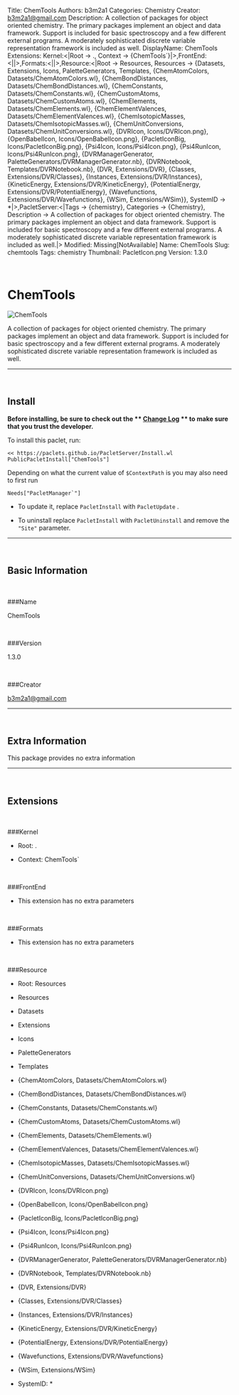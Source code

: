 Title: ChemTools
Authors: b3m2a1
Categories: Chemistry
Creator: b3m2a1@gmail.com
Description: A collection of packages for object oriented chemistry. The primary packages implement an object and data framework. Support is included for basic spectroscopy and a few different external programs. A moderately sophisticated discrete variable representation framework is included as well.
DisplayName: ChemTools
Extensions: Kernel:<|Root -> ., Context -> {ChemTools`}|>,FrontEnd:<||>,Formats:<||>,Resource:<|Root -> Resources, Resources -> {Datasets, Extensions, Icons, PaletteGenerators, Templates, {ChemAtomColors, Datasets/ChemAtomColors.wl}, {ChemBondDistances, Datasets/ChemBondDistances.wl}, {ChemConstants, Datasets/ChemConstants.wl}, {ChemCustomAtoms, Datasets/ChemCustomAtoms.wl}, {ChemElements, Datasets/ChemElements.wl}, {ChemElementValences, Datasets/ChemElementValences.wl}, {ChemIsotopicMasses, Datasets/ChemIsotopicMasses.wl}, {ChemUnitConversions, Datasets/ChemUnitConversions.wl}, {DVRIcon, Icons/DVRIcon.png}, {OpenBabelIcon, Icons/OpenBabelIcon.png}, {PacletIconBig, Icons/PacletIconBig.png}, {Psi4Icon, Icons/Psi4Icon.png}, {Psi4RunIcon, Icons/Psi4RunIcon.png}, {DVRManagerGenerator, PaletteGenerators/DVRManagerGenerator.nb}, {DVRNotebook, Templates/DVRNotebook.nb}, {DVR, Extensions/DVR}, {Classes, Extensions/DVR/Classes}, {Instances, Extensions/DVR/Instances}, {KineticEnergy, Extensions/DVR/KineticEnergy}, {PotentialEnergy, Extensions/DVR/PotentialEnergy}, {Wavefunctions, Extensions/DVR/Wavefunctions}, {WSim, Extensions/WSim}}, SystemID -> *|>,PacletServer:<|Tags -> {chemistry}, Categories -> {Chemistry}, Description -> A collection of packages for object oriented chemistry. The primary packages implement an object and data framework. Support is included for basic spectroscopy and a few different external programs. A moderately sophisticated discrete variable representation framework is included as well.|>
Modified: Missing[NotAvailable]
Name: ChemTools
Slug: chemtools
Tags: chemistry
Thumbnail: PacletIcon.png
Version: 1.3.0

<a id="chemtools" class="Section" style="width:0;height:0;margin:0;padding:0;">&zwnj;</a>

# ChemTools

![ChemTools]({filename}/img/ChemTools/PacletIcon.png)

A collection of packages for object oriented chemistry. The primary packages implement an object and data framework. Support is included for basic spectroscopy and a few different external programs. A moderately sophisticated discrete variable representation framework is included as well.

---

<a id="install" class="Subsection" style="width:0;height:0;margin:0;padding:0;">&zwnj;</a>

## Install

**Before installing, be sure to check out the ** **[Change Log](https://paclets.github.io/PacletServer/pages/log.html)** ** to make sure that you trust the developer.**

To install this paclet, run:

    << https://paclets.github.io/PacletServer/Install.wl
    PublicPacletInstall["ChemTools"]

Depending on what the current value of  ```$ContextPath``` is you may also need to first run

    Needs["PacletManager`"]

*  To update it, replace  ```PacletInstall``` with  ```PacletUpdate``` . 

*  To uninstall replace  ```PacletInstall``` with  ```PacletUninstall``` and remove the  ```"Site"``` parameter.

---

<a id="basicinformation" class="Subsection" style="width:0;height:0;margin:0;padding:0;">&zwnj;</a>

## Basic Information

<a id="name" class="Subsubsection" style="width:0;height:0;margin:0;padding:0;">&zwnj;</a>

###Name

ChemTools

<a id="version" class="Subsubsection" style="width:0;height:0;margin:0;padding:0;">&zwnj;</a>

###Version

1.3.0

<a id="creator" class="Subsubsection" style="width:0;height:0;margin:0;padding:0;">&zwnj;</a>

###Creator

[b3m2a1@gmail.com](mailto:b3m2a1@gmail.com)

---

<a id="extrainformation" class="Subsection" style="width:0;height:0;margin:0;padding:0;">&zwnj;</a>

## Extra Information

This package provides no extra information

---

<a id="extensions" class="Subsection" style="width:0;height:0;margin:0;padding:0;">&zwnj;</a>

## Extensions

<a id="kernel" class="Subsubsection" style="width:0;height:0;margin:0;padding:0;">&zwnj;</a>

###Kernel

*  Root: .

*  Context: ChemTools`

<a id="frontend" class="Subsubsection" style="width:0;height:0;margin:0;padding:0;">&zwnj;</a>

###FrontEnd

*  This extension has no extra parameters

<a id="formats" class="Subsubsection" style="width:0;height:0;margin:0;padding:0;">&zwnj;</a>

###Formats

*  This extension has no extra parameters

<a id="resource" class="Subsubsection" style="width:0;height:0;margin:0;padding:0;">&zwnj;</a>

###Resource

*  Root: Resources

*  Resources

  *  Datasets

  *  Extensions

  *  Icons

  *  PaletteGenerators

  *  Templates

  *  {ChemAtomColors, Datasets/ChemAtomColors.wl}

  *  {ChemBondDistances, Datasets/ChemBondDistances.wl}

  *  {ChemConstants, Datasets/ChemConstants.wl}

  *  {ChemCustomAtoms, Datasets/ChemCustomAtoms.wl}

  *  {ChemElements, Datasets/ChemElements.wl}

  *  {ChemElementValences, Datasets/ChemElementValences.wl}

  *  {ChemIsotopicMasses, Datasets/ChemIsotopicMasses.wl}

  *  {ChemUnitConversions, Datasets/ChemUnitConversions.wl}

  *  {DVRIcon, Icons/DVRIcon.png}

  *  {OpenBabelIcon, Icons/OpenBabelIcon.png}

  *  {PacletIconBig, Icons/PacletIconBig.png}

  *  {Psi4Icon, Icons/Psi4Icon.png}

  *  {Psi4RunIcon, Icons/Psi4RunIcon.png}

  *  {DVRManagerGenerator, PaletteGenerators/DVRManagerGenerator.nb}

  *  {DVRNotebook, Templates/DVRNotebook.nb}

  *  {DVR, Extensions/DVR}

  *  {Classes, Extensions/DVR/Classes}

  *  {Instances, Extensions/DVR/Instances}

  *  {KineticEnergy, Extensions/DVR/KineticEnergy}

  *  {PotentialEnergy, Extensions/DVR/PotentialEnergy}

  *  {Wavefunctions, Extensions/DVR/Wavefunctions}

  *  {WSim, Extensions/WSim}

*  SystemID: *